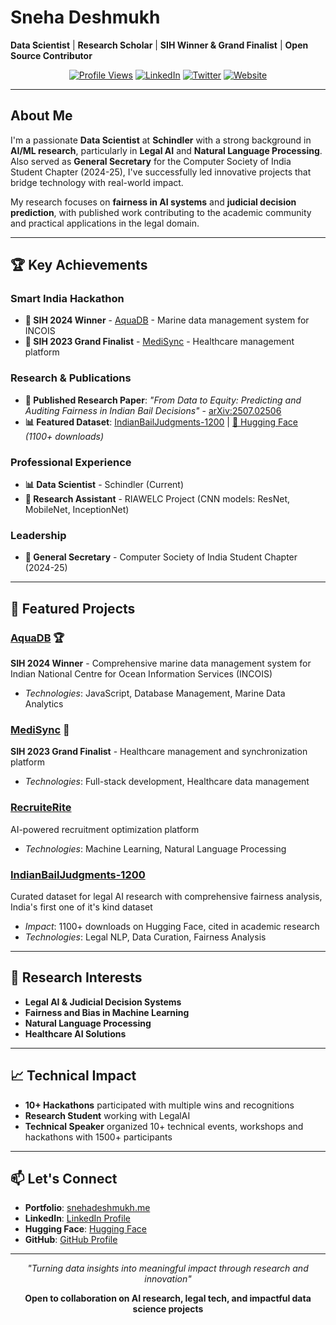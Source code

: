 # Sneha Deshmukh

**Data Scientist** | **Research Scholar** | **SIH Winner & Grand Finalist** | **Open Source Contributor**

<div align="center">

[![Profile Views](https://komarev.com/ghpvc/?username=snehadeshmukh28&label=Profile%20views&color=0e75b6&style=flat)](https://github.com/snehadeshmukh28)
[![LinkedIn](https://img.shields.io/badge/-LinkedIn-blue?style=flat-square&logo=linkedin&logoColor=white)](https://www.linkedin.com/in/snehaadeshmukh/)
[![Twitter](https://img.shields.io/badge/-Twitter-1da1f2?style=flat-square&logo=twitter&logoColor=white)](https://twitter.com/snehdeshmukh)
[![Website](https://img.shields.io/badge/-Portfolio-000000?style=flat-square&logo=vercel&logoColor=white)](https://snehadeshmukh.me)

</div>

---

## About Me

I'm a passionate **Data Scientist** at **Schindler** with a strong background in **AI/ML research**, particularly in **Legal AI** and **Natural Language Processing**. Also served as **General Secretary** for the Computer Society of India Student Chapter (2024-25), I've successfully led innovative projects that bridge technology with real-world impact.

My research focuses on **fairness in AI systems** and **judicial decision prediction**, with published work contributing to the academic community and practical applications in the legal domain.

---

## 🏆 Key Achievements

### **Smart India Hackathon**
- **🥇 SIH 2024 Winner** - [AquaDB](https://github.com/SnehaDeshmukh28/AquaDB) - Marine data management system for INCOIS
- **🥈 SIH 2023 Grand Finalist** - [MediSync](https://github.com/SnehaDeshmukh28/MediSync) - Healthcare management platform

### **Research & Publications**
- **📄 Published Research Paper**: *"From Data to Equity: Predicting and Auditing Fairness in Indian Bail Decisions"* - [arXiv:2507.02506](https://arxiv.org/pdf/2507.02506)
- **📊 Featured Dataset**: [IndianBailJudgments-1200](https://github.com/SnehaDeshmukh28/IndianBailJudgments-1200) | [🤗 Hugging Face](https://huggingface.co/datasets/SnehaDeshmukh/IndianBailJudgments-1200) *(1100+ downloads)*

### **Professional Experience**
- **📊 Data Scientist** - Schindler (Current)
- **🔬 Research Assistant** - RIAWELC Project (CNN models: ResNet, MobileNet, InceptionNet)

### **Leadership**
- **👥 General Secretary** - Computer Society of India Student Chapter (2024-25)

---

## 🚀 Featured Projects

### [AquaDB](https://github.com/SnehaDeshmukh28/AquaDB) 🏆
**SIH 2024 Winner** - Comprehensive marine data management system for Indian National Centre for Ocean Information Services (INCOIS)
- *Technologies*: JavaScript, Database Management, Marine Data Analytics

### [MediSync](https://github.com/SnehaDeshmukh28/MediSync) 🥈
**SIH 2023 Grand Finalist** - Healthcare management and synchronization platform
- *Technologies*: Full-stack development, Healthcare data management

### [RecruiteRite](https://github.com/SnehaDeshmukh28/RecruiteRite)
AI-powered recruitment optimization platform
- *Technologies*: Machine Learning, Natural Language Processing

### [IndianBailJudgments-1200](https://github.com/SnehaDeshmukh28/IndianBailJudgments-1200)
Curated dataset for legal AI research with comprehensive fairness analysis, India's first one of it's kind dataset
- *Impact*: 1100+ downloads on Hugging Face, cited in academic research
- *Technologies*: Legal NLP, Data Curation, Fairness Analysis

---

## 🔬 Research Interests

- **Legal AI & Judicial Decision Systems**
- **Fairness and Bias in Machine Learning**
- **Natural Language Processing**
- **Healthcare AI Solutions**

---

## 📈 Technical Impact

- **10+ Hackathons** participated with multiple wins and recognitions
- **Research Student** working with LegalAI
- **Technical Speaker** organized 10+ technical events, workshops and hackathons with 1500+ participants

---

## 📫 Let's Connect

- **Portfolio**: [snehadeshmukh.me](https://snehadeshmukh.me)
- **LinkedIn**: [LinkedIn Profile](https://www.linkedin.com/in/snehaadeshmukh/)
- **Hugging Face**: [Hugging Face](https://huggingface.co/SnehaDeshmukh)
- **GitHub**: [GitHub Profile](https://github.com/SnehaDeshmukh28)

---

<div align="center">

*"Turning data insights into meaningful impact through research and innovation"*

**Open to collaboration on AI research, legal tech, and impactful data science projects**

</div>
